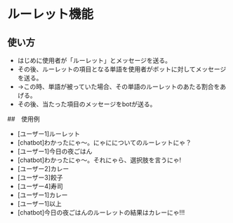 # ルーレット機能
## 使い方
- はじめに使用者が「ルーレット」とメッセージを送る。
- その後、ルーレットの項目となる単語を使用者がボットに対してメッセージを送る。
- →この時、単語が被っていた場合、その単語のルーレットのあたる割合をあげる。
- その後、当たった項目のメッセージをbotが送る。
  
##　使用例
- [ユーザー1]ルーレット 
- [chatbot]わかったにゃ～。にゃにについてのルーレットにゃ？
- [ユーザー1]今日の夜ごはん
- [chatbot]わかったにゃ～。それにゃら、選択肢を言うにゃ!
- [ユーザー2]カレー
- [ユーザー3]餃子
- [ユーザー4]寿司
- [ユーザー1]カレー
- [ユーザー1]以上
- [chatbot]今日の夜ごはんのルーレットの結果はカレーにゃ!!!